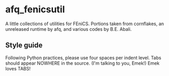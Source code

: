afq_fenicsutil
==============

A little collections of utilities for FEniCS. Portions taken from cornflakes, an unreleased runtime by afq, and various codes by B.E. Abali.

Style guide
-----------

Following Python practices, please use four spaces per indent level. Tabs should appear NOWHERE in the source. (I'm talking to you, Emek!)
Emek loves TABS!